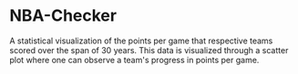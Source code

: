 # NBA-Checker
A statistical visualization of the points per game that respective teams scored over the span of 30 years. This data is visualized through a scatter plot where one can observe a team's progress in points per game. 
